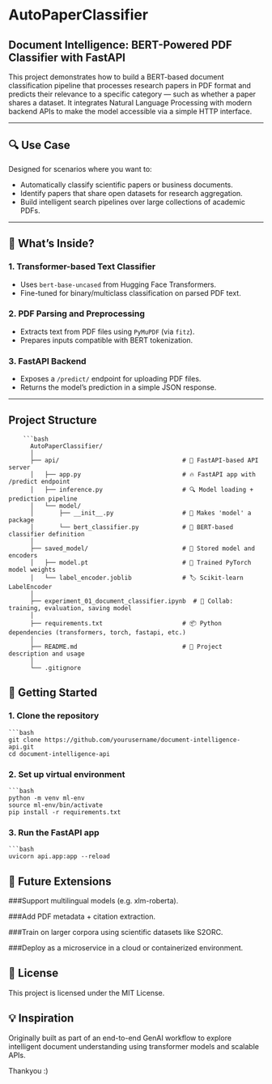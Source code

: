 # AutoPaperClassifier

## Document Intelligence: BERT-Powered PDF Classifier with FastAPI

This project demonstrates how to build a BERT-based document classification pipeline that processes research papers in PDF format and predicts their relevance to a specific category — such as whether a paper shares a dataset. It integrates Natural Language Processing with modern backend APIs to make the model accessible via a simple HTTP interface.

---

## 🔍 Use Case

Designed for scenarios where you want to:
- Automatically classify scientific papers or business documents.
- Identify papers that share open datasets for research aggregation.
- Build intelligent search pipelines over large collections of academic PDFs.

---

## 🧠 What’s Inside?

### 1. Transformer-based Text Classifier
- Uses `bert-base-uncased` from Hugging Face Transformers.
- Fine-tuned for binary/multiclass classification on parsed PDF text.

### 2. PDF Parsing and Preprocessing
- Extracts text from PDF files using `PyMuPDF` (via `fitz`).
- Prepares inputs compatible with BERT tokenization.

### 3. FastAPI Backend
- Exposes a `/predict/` endpoint for uploading PDF files.
- Returns the model’s prediction in a simple JSON response.

---
## Project Structure
        ```bash
          AutoPaperClassifier/
          │
          ├── api/                                  # 📡 FastAPI-based API server
          │   ├── app.py                            # 🔥 FastAPI app with /predict endpoint
          │   ├── inference.py                      # 🔍 Model loading + prediction pipeline
          │   └── model/
          │       ├── __init__.py                   # 🧩 Makes 'model' a package
          │       └── bert_classifier.py            # 🤖 BERT-based classifier definition
          │
          ├── saved_model/                          # 💾 Stored model and encoders
          │   ├── model.pt                          # 🧠 Trained PyTorch model weights
          │   └── label_encoder.joblib              # 🏷️ Scikit-learn LabelEncoder
          │
          ├── experiment_01_document_classifier.ipynb  # 📓 Collab: training, evaluation, saving model
          │
          ├── requirements.txt                      # 📦 Python dependencies (transformers, torch, fastapi, etc.)
          │
          ├── README.md                             # 📖 Project description and usage
          │
          └── .gitignore         
## 🚀 Getting Started

### 1. Clone the repository
    ```bash
    git clone https://github.com/yourusername/document-intelligence-api.git
    cd document-intelligence-api


### 2. Set up virtual environment
    ```bash
    python -m venv ml-env
    source ml-env/bin/activate
    pip install -r requirements.txt
### 3. Run the FastAPI app
    ```bash
    uvicorn api.app:app --reload
    
## 🧩 Future Extensions
###Support multilingual models (e.g. xlm-roberta).

###Add PDF metadata + citation extraction.

###Train on larger corpora using scientific datasets like S2ORC.

###Deploy as a microservice in a cloud or containerized environment.

## 📄 License
This project is licensed under the MIT License.

## 💡 Inspiration
Originally built as part of an end-to-end GenAI workflow to explore intelligent document understanding using transformer models and scalable APIs.

Thankyou :)


